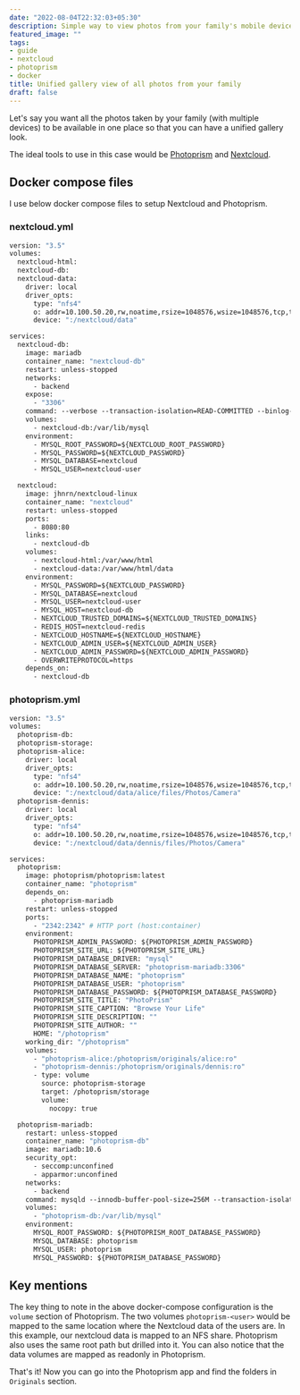 ```yaml
---
date: "2022-08-04T22:32:03+05:30"
description: Simple way to view photos from your family's mobile devices synced to nextcloud
featured_image: ""
tags:
- guide
- nextcloud
- photoprism
- docker
title: Unified gallery view of all photos from your family
draft: false
---
```


Let's say you want all the photos taken by your family (with multiple devices) to be available in one place so that you can have a unified gallery look.

The ideal tools to use in this case would be [Photoprism](https://github.com/photoprism/photoprism) and [Nextcloud](https://github.com/nextcloud).

## Docker compose files
I use below docker compose files to setup Nextcloud and Photoprism.

### nextcloud.yml

```dockerfile
version: "3.5"
volumes:
  nextcloud-html:
  nextcloud-db:
  nextcloud-data:
    driver: local
    driver_opts:
      type: "nfs4"
      o: addr=10.100.50.20,rw,noatime,rsize=1048576,wsize=1048576,tcp,timeo=14
      device: ":/nextcloud/data"

services:
  nextcloud-db:
    image: mariadb
    container_name: "nextcloud-db"
    restart: unless-stopped
    networks:
      - backend
    expose:
      - "3306"
    command: --verbose --transaction-isolation=READ-COMMITTED --binlog-format=ROW --innodb-file-per-table=1 --skip-innodb-read-only-compressed
    volumes:
      - nextcloud-db:/var/lib/mysql
    environment:
      - MYSQL_ROOT_PASSWORD=${NEXTCLOUD_ROOT_PASSWORD}
      - MYSQL_PASSWORD=${NEXTCLOUD_PASSWORD}
      - MYSQL_DATABASE=nextcloud
      - MYSQL_USER=nextcloud-user

  nextcloud:
    image: jhnrn/nextcloud-linux
    container_name: "nextcloud"
    restart: unless-stopped
    ports:
      - 8080:80
    links:
      - nextcloud-db
    volumes:
      - nextcloud-html:/var/www/html
      - nextcloud-data:/var/www/html/data
    environment:
      - MYSQL_PASSWORD=${NEXTCLOUD_PASSWORD}
      - MYSQL_DATABASE=nextcloud
      - MYSQL_USER=nextcloud-user
      - MYSQL_HOST=nextcloud-db
      - NEXTCLOUD_TRUSTED_DOMAINS=${NEXTCLOUD_TRUSTED_DOMAINS}
      - REDIS_HOST=nextcloud-redis
      - NEXTCLOUD_HOSTNAME=${NEXTCLOUD_HOSTNAME}
      - NEXTCLOUD_ADMIN_USER=${NEXTCLOUD_ADMIN_USER}
      - NEXTCLOUD_ADMIN_PASSWORD=${NEXTCLOUD_ADMIN_PASSWORD}
      - OVERWRITEPROTOCOL=https
    depends_on:
      - nextcloud-db


```
### photoprism.yml

```dockerfile
version: "3.5"
volumes:
  photoprism-db:
  photoprism-storage:
  photoprism-alice:
    driver: local
    driver_opts:
      type: "nfs4"
      o: addr=10.100.50.20,rw,noatime,rsize=1048576,wsize=1048576,tcp,timeo=14
      device: ":/nextcloud/data/alice/files/Photos/Camera"
  photoprism-dennis:
    driver: local
    driver_opts:
      type: "nfs4"
      o: addr=10.100.50.20,rw,noatime,rsize=1048576,wsize=1048576,tcp,timeo=14
      device: ":/nextcloud/data/dennis/files/Photos/Camera"

services:
  photoprism:
    image: photoprism/photoprism:latest
    container_name: "photoprism"
    depends_on:
      - photoprism-mariadb
    restart: unless-stopped
    ports:
      - "2342:2342" # HTTP port (host:container)
    environment:
      PHOTOPRISM_ADMIN_PASSWORD: ${PHOTOPRISM_ADMIN_PASSWORD} 
      PHOTOPRISM_SITE_URL: ${PHOTOPRISM_SITE_URL} 
      PHOTOPRISM_DATABASE_DRIVER: "mysql" 
      PHOTOPRISM_DATABASE_SERVER: "photoprism-mariadb:3306"
      PHOTOPRISM_DATABASE_NAME: "photoprism" 
      PHOTOPRISM_DATABASE_USER: "photoprism"
      PHOTOPRISM_DATABASE_PASSWORD: ${PHOTOPRISM_DATABASE_PASSWORD}
      PHOTOPRISM_SITE_TITLE: "PhotoPrism"
      PHOTOPRISM_SITE_CAPTION: "Browse Your Life"
      PHOTOPRISM_SITE_DESCRIPTION: ""
      PHOTOPRISM_SITE_AUTHOR: ""
      HOME: "/photoprism"
    working_dir: "/photoprism"
    volumes:
      - "photoprism-alice:/photoprism/originals/alice:ro"
      - "photoprism-dennis:/photoprism/originals/dennis:ro"
      - type: volume
        source: photoprism-storage
        target: /photoprism/storage
        volume:
          nocopy: true

  photoprism-mariadb:
    restart: unless-stopped
    container_name: "photoprism-db"
    image: mariadb:10.6
    security_opt:
      - seccomp:unconfined
      - apparmor:unconfined
    networks:
      - backend
    command: mysqld --innodb-buffer-pool-size=256M --transaction-isolation=READ-COMMITTED --character-set-server=utf8mb4 --collation-server=utf8mb4_unicode_ci --max-connections=512 --innodb-rollback-on-timeout=OFF --innodb-lock-wait-timeout=120
    volumes:
      - "photoprism-db:/var/lib/mysql"
    environment:
      MYSQL_ROOT_PASSWORD: ${PHOTOPRISM_ROOT_DATABASE_PASSWORD}
      MYSQL_DATABASE: photoprism
      MYSQL_USER: photoprism
      MYSQL_PASSWORD: ${PHOTOPRISM_DATABASE_PASSWORD}

```
## Key mentions
The key thing to note in the above docker-compose configuration is the `volume` section of Photoprism.
The two volumes `photoprism-<user>` would be mapped to the same location where the Nextcloud data of the users are. In this example, our nextcloud data is mapped to an NFS share. Photoprism also uses the same root path but drilled into it. You can also notice that the data volumes are mapped as readonly in Photoprism.

That's it! Now you can go into the Photoprism app and find the folders in `Originals` section.